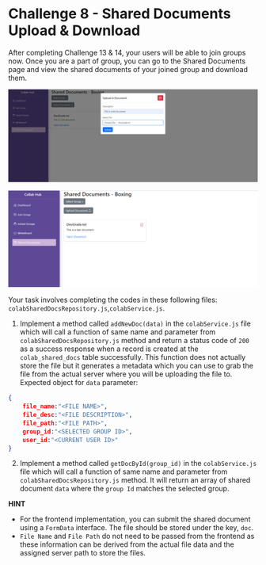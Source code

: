 # Challenge 8 - Shared Documents Upload & Download

After completing Challenge 13 & 14, your users will be able to join groups now. Once you are a part of group, you can go to the Shared Documents page and view the shared documents of your joined group and download them.

<p align="center">
  <img src="./images/16a.png" width="700px">
</p>

<p align="center">
  <img src="./images/16b.png" width="700px">
</p>

Your task involves completing the codes in these following files:
`colabSharedDocsRepository.js`,`colabService.js`.

1. Implement a method called `addNewDoc(data)` in the `colabService.js` file which will call a function of same name and parameter from `colabSharedDocsRepository.js` method and return a status code of `200` as a success response when a record is created at the `colab_shared_docs` table successfully. This function does not actually store the file but it generates a metadata which you can use to grab the file from the actual server where you will be uploading the file to.
Expected object for `data` parameter:
```json
{
    file_name:"<FILE NAME>",
    file_desc:"<FILE DESCRIPTION>",
    file_path:"<FILE PATH>",
    group_id:"<SELECTED GROUP ID>",
    user_id:"<CURRENT USER ID>"
}
```

2. Implement a method called `getDocById(group_id)` in the `colabService.js` file which will call a function of same name and parameter from `colabSharedDocsRepository.js` method. It will return an array of shared document `data` where the `group Id` matches the selected group. 


**HINT** 
-  For the frontend implementation, you can submit the shared document using a `FormData` interface. The file should be stored under the key, `doc`. 
- `File Name` and `File Path` do not need to be passed from the frontend as these information can be derived from the actual file data and the assigned server path to store the files.